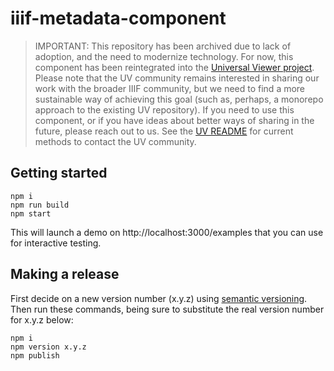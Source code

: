# iiif-metadata-component

> IMPORTANT: This repository has been archived due to lack of adoption, and the need to modernize technology. For now, this component has been reintegrated into the [Universal Viewer project](https://github.com/UniversalViewer/universalviewer). Please note that the UV community remains interested in sharing our work with the broader IIIF community, but we need to find a more sustainable way of achieving this goal (such as, perhaps, a monorepo approach to the existing UV repository). If you need to use this component, or if you have ideas about better ways of sharing in the future, please reach out to us. See the [UV README](https://github.com/UniversalViewer/universalviewer) for current methods to contact the UV community.

## Getting started

    npm i
    npm run build
    npm start

This will launch a demo on http://localhost:3000/examples that you can use for interactive testing.

## Making a release

First decide on a new version number (x.y.z) using [semantic versioning](https://semver.org/). Then run these commands, being sure to substitute the real version number for x.y.z below:

    npm i
    npm version x.y.z
    npm publish
